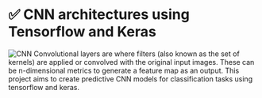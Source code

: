 # ✅️ CNN architectures using Tensorflow and Keras
![CNN](https://images.prismic.io/encord/52bcd8ad-b25a-4225-ba5d-6b3f6a97e424_CNN+timeline.png?auto=compress,format)
Convolutional layers are where filters (also known as the set of kernels) are applied or convolved with the original input images. These can be n-dimensional metrics to generate a feature map as an output.
This project aims to create predictive CNN models for classification tasks using tensorflow and keras.

